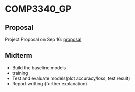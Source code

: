 # COMP3340_GP

## Proposal
Project Proposal on Sep 16: [proposal](https://github.com/SUcy6/COMP3340_GP/blob/main/COMP3340_Group%2016_Proposal.pdf)

## Midterm 
- Build the baseline models
- training
- Test and evaluate models(plot accuracy/loss, test result)
- Report writting (further explanation)
